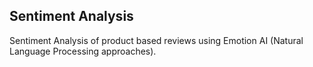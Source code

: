 ## Sentiment Analysis
Sentiment Analysis of product based reviews using Emotion AI (Natural Language Processing approaches).
